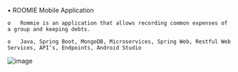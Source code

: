•	ROOMIE Mobile Application

    o	Rommie is an application that allows recording common expenses of a group and keeping debts. 
  
    o	Java, Spring Boot, MongoDB, Microservices, Spring Web, Restful Web Services, API’s, Endpoints, Android Studio

![image](https://github.com/user-attachments/assets/0a12d808-283c-4c6f-a007-946fa919f820)
